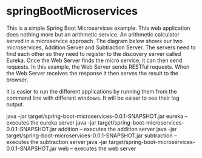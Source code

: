 # springBootMicroservices

This is a simple Spring Boot Microservices example.
This web application does nothing more but an arithmetic service. 
An arithmetic calculator served in a microservice approach. 
The diagram below shows our two microservices, Addition Server and Subtraction Server. 
The servers need to find each other so they need to register to the discovery server called Eureka.
Once the Web Server finds the micro service, it can then send requests.
In this example, the Web Server sends RESTful requests.
When the Web Server receives the response it then serves the result to the browser.


It is easier to run the different applications by running them from the command line with different windows.
It will be eaiser to see their log output.

java -jar target/spring-boot-microservices-0.0.1-SNAPSHOT.jar eureka – executes the eureka server
java -jar target/spring-boot-microservices-0.0.1-SNAPSHOT.jar addition – executes the addition server
java -jar target/spring-boot-microservices-0.0.1-SNAPSHOT.jar subtraction – executes the subtraction server
java -jar target/spring-boot-microservices-0.0.1-SNAPSHOT.jar web – executes the web server
